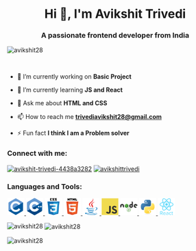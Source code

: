 <h1 align="center">Hi 👋, I'm Avikshit Trivedi</h1>
<h3 align="center">A passionate frontend developer from India</h3>

<p align="left"> <img src="https://komarev.com/ghpvc/?username=avikshit28&label=Profile%20views&color=0e75b6&style=flat" alt="avikshit28" /> </p>

<p align="left"> <a href="https://twitter.com/" target="blank"><img src="https://img.shields.io/twitter/follow/?logo=twitter&style=for-the-badge" alt="" /></a> </p>

- 🔭 I’m currently working on **Basic Project**

- 🌱 I’m currently learning **JS and React**

- 💬 Ask me about **HTML and CSS**

- 📫 How to reach me **trivediavikshit28@gmail.com**

- ⚡ Fun fact **I think I am a Problem solver**

<h3 align="left">Connect with me:</h3>
<p align="left">
<a href="https://linkedin.com/in/avikshit-trivedi-4438a3282" target="blank"><img align="center" src="https://raw.githubusercontent.com/rahuldkjain/github-profile-readme-generator/master/src/images/icons/Social/linked-in-alt.svg" alt="avikshit-trivedi-4438a3282" height="30" width="40" /></a>
<a href="https://instagram.com/avikshittrivedi" target="blank"><img align="center" src="https://raw.githubusercontent.com/rahuldkjain/github-profile-readme-generator/master/src/images/icons/Social/instagram.svg" alt="avikshittrivedi" height="30" width="40" /></a>
</p>

<h3 align="left">Languages and Tools:</h3>
<p align="left"> <a href="https://www.cprogramming.com/" target="_blank" rel="noreferrer"> <img src="https://raw.githubusercontent.com/devicons/devicon/master/icons/c/c-original.svg" alt="c" width="40" height="40"/> </a> <a href="https://www.w3schools.com/cpp/" target="_blank" rel="noreferrer"> <img src="https://raw.githubusercontent.com/devicons/devicon/master/icons/cplusplus/cplusplus-original.svg" alt="cplusplus" width="40" height="40"/> </a> <a href="https://www.w3schools.com/css/" target="_blank" rel="noreferrer"> <img src="https://raw.githubusercontent.com/devicons/devicon/master/icons/css3/css3-original-wordmark.svg" alt="css3" width="40" height="40"/> </a> <a href="https://www.w3.org/html/" target="_blank" rel="noreferrer"> <img src="https://raw.githubusercontent.com/devicons/devicon/master/icons/html5/html5-original-wordmark.svg" alt="html5" width="40" height="40"/> </a> <a href="https://www.java.com" target="_blank" rel="noreferrer"> <img src="https://raw.githubusercontent.com/devicons/devicon/master/icons/java/java-original.svg" alt="java" width="40" height="40"/> </a> <a href="https://developer.mozilla.org/en-US/docs/Web/JavaScript" target="_blank" rel="noreferrer"> <img src="https://raw.githubusercontent.com/devicons/devicon/master/icons/javascript/javascript-original.svg" alt="javascript" width="40" height="40"/> </a> <a href="https://nodejs.org" target="_blank" rel="noreferrer"> <img src="https://raw.githubusercontent.com/devicons/devicon/master/icons/nodejs/nodejs-original-wordmark.svg" alt="nodejs" width="40" height="40"/> </a> <a href="https://www.python.org" target="_blank" rel="noreferrer"> <img src="https://raw.githubusercontent.com/devicons/devicon/master/icons/python/python-original.svg" alt="python" width="40" height="40"/> </a> <a href="https://reactjs.org/" target="_blank" rel="noreferrer"> <img src="https://raw.githubusercontent.com/devicons/devicon/master/icons/react/react-original-wordmark.svg" alt="react" width="40" height="40"/> </a> </p>

<p><img align="left" src="https://github-readme-stats.vercel.app/api/top-langs?username=avikshit28&show_icons=true&locale=en&layout=compact" alt="avikshit28" /></p>

<p>&nbsp;<img align="center" src="https://github-readme-stats.vercel.app/api?username=avikshit28&show_icons=true&locale=en" alt="avikshit28" /></p>

<p><img align="center" src="https://github-readme-streak-stats.herokuapp.com/?user=avikshit28&" alt="avikshit28" /></p>
